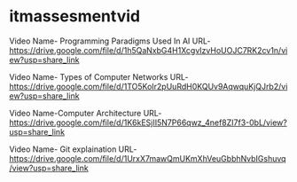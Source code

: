 # itmassesmentvid

Video Name- Programming Paradigms Used In AI 
URL-https://drive.google.com/file/d/1h5QaNxbG4H1XcgvIzvHoUOJC7RK2cv1n/view?usp=share_link

Video Name- Types of Computer Networks
URL-https://drive.google.com/file/d/1TO5KoIr2pUuRdH0KQUv9AqwquKjQJrb2/view?usp=share_link

Video Name-Computer Architecture 
URL-https://drive.google.com/file/d/1K6kESjII5N7P66qwz_4nef8ZI7f3-0bL/view?usp=share_link

Video Name- Git explaination 
URL-https://drive.google.com/file/d/1UrxX7mawQmUKmXhVeuGbbhNvbIGshuvq/view?usp=share_link
